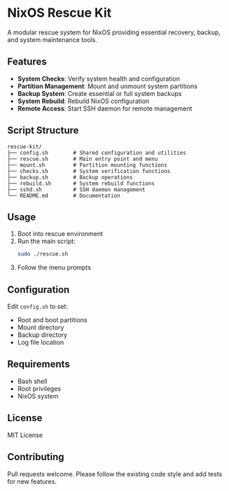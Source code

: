 # NixOS Rescue Kit

A modular rescue system for NixOS providing essential recovery, backup, and system maintenance tools.

## Features

- **System Checks**: Verify system health and configuration
- **Partition Management**: Mount and unmount system partitions
- **Backup System**: Create essential or full system backups
- **System Rebuild**: Rebuild NixOS configuration
- **Remote Access**: Start SSH daemon for remote management

## Script Structure

```
rescue-kit/
├── config.sh        # Shared configuration and utilities
├── rescue.sh        # Main entry point and menu
├── mount.sh         # Partition mounting functions
├── checks.sh        # System verification functions
├── backup.sh        # Backup operations
├── rebuild.sh       # System rebuild functions
├── sshd.sh          # SSH daemon management
└── README.md        # Documentation
```

## Usage

1. Boot into rescue environment
2. Run the main script:
   ```bash
   sudo ./rescue.sh
   ```
3. Follow the menu prompts

## Configuration

Edit `config.sh` to set:
- Root and boot partitions
- Mount directory
- Backup directory
- Log file location

## Requirements

- Bash shell
- Root privileges
- NixOS system

## License

MIT License

## Contributing

Pull requests welcome. Please follow the existing code style and add tests for new features.
